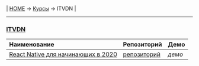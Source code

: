 | [HOME](https://github.com/vik-vavilikhin/vik-vavilikhin.github.io) 
&rarr; [Курсы](https://github.com/vik-vavilikhin/Courses) &rarr; ITVDN |

-------------------------------------------------------------------------------
### **[ITVDN](https://www.youtube.com/user/CBSystematicsTV/about/)**
|                      Наименование                      | Репозиторий | Демо |
|:-------------------------------------------------------|:------------|:-----|
|[React Native для начинающих в 2020](https://www.youtube.com/watch?v=-WC_BJ9w8uE)|[репозиторий](https://github.com/vik-vavilikhin/ITVDN/tree/master/ReactNativeForBeginnersIn2020)|_демо_|
